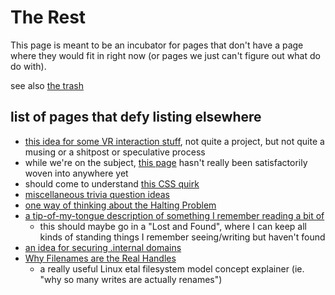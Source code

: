 # The Rest

This page is meant to be an incubator for pages that don't have a page where they would fit in right now (or pages we just can't figure out what do do with).

see also [the trash](4adf317e-82f2-4241-9231-e6d23667aeaf.md)

## list of pages that defy listing elsewhere

- [this idea for some VR interaction stuff](fc1ed894-b4bb-4e2b-925e-503491970f63.md), not quite a project, but not quite a musing or a shitpost or speculative process
- while we're on the subject, [this page](2e874825-eb8d-4b42-9c31-dfcf4f30a799.md) hasn't really been satisfactorily woven into anywhere yet
- should come to understand [this CSS quirk](01316278-880f-4511-815f-0fa290444e00.md)
- [miscellaneous trivia question ideas](797d6d95-a07c-407f-a1b7-1c89c07bc7ec.md)
- [one way of thinking about the Halting Problem](7d58dbe1-5d51-4ece-a20d-5dd9d197fc5f.md)
- [a tip-of-my-tongue description of something I remember reading a bit of](a2141f2a-0326-44ca-87f4-74ac0dc6613f.md)
  - this should maybe go in a "Lost and Found", where I can keep all kinds of standing things I remember seeing/writing but haven't found
- [an idea for securing .internal domains](b07aa324-ac8d-4b4d-99d2-d0dd11168b4a.md)
- [Why Filenames are the Real Handles](dd41c875-ad64-4ab3-87bf-b9f983d0f788.md)
  - a really useful Linux etal filesystem model concept explainer (ie. "why so many writes are actually renames")
